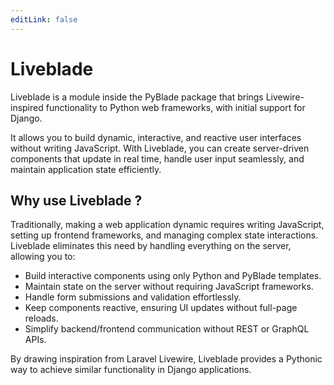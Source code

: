 ```yaml
---
editLink: false
---
```


# Liveblade

Liveblade is a module inside the PyBlade package that brings Livewire-inspired functionality to Python web frameworks, with initial support for Django. 

It allows you to build dynamic, interactive, and reactive user interfaces without writing JavaScript. With Liveblade, you can create server-driven components that update in real time, handle user input seamlessly, and maintain application state efficiently.

## Why use Liveblade ?

Traditionally, making a web application dynamic requires writing JavaScript, setting up frontend frameworks, and managing complex state interactions. Liveblade eliminates this need by handling everything on the server, allowing you to:

- Build interactive components using only Python and PyBlade templates.
- Maintain state on the server without requiring JavaScript frameworks.
- Handle form submissions and validation effortlessly.
- Keep components reactive, ensuring UI updates without full-page reloads.
- Simplify backend/frontend communication without REST or GraphQL APIs.

By drawing inspiration from Laravel Livewire, Liveblade provides a Pythonic way to achieve similar functionality in Django applications.
